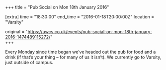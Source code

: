+++
title = "Pub Social on Mon 18th January 2016"

[extra]
time = "18:30:00"
end_time = "2016-01-18T20:00:00Z"
location = "Varsity"

original = "https://uwcs.co.uk/events/pub-social-on-mon-18th-january-2016-1474489115272/"    
+++

Every Monday since time began we’ve headed out the pub for food and a drink (if that’s your thing – for many of us it isn’t). We currently go to Varsity, just outside of campus.

